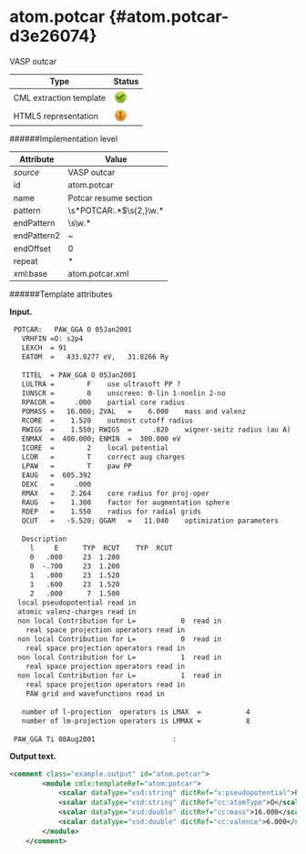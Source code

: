 # atom.potcar {#atom.potcar-d3e26074}

VASP outcar

| Type                                                                                                                                                | Status                                                                                                                                              |
|----|----|
| CML extraction template                                                                                                                             | ![](/imgs/Total.png)                                                                                                                                |
| HTML5 representation                                                                                                                                | ![](/imgs/Partial.png)                                                                                                                              |

######Implementation level

| Attribute                                                                                                                                           | Value                                                                                                                                               |
|----|----|
| *source*                                                                                                                                            | VASP outcar                                                                                                                                         |
| id                                                                                                                                                  | atom.potcar                                                                                                                                         |
| name                                                                                                                                                | Potcar resume section                                                                                                                               |
| pattern                                                                                                                                             | \\s\*POTCAR:.\*\$\\s{2,}\\w.\*                                                                                                                      |
| endPattern                                                                                                                                          | \\s\\w.\*                                                                                                                                           |
| endPattern2                                                                                                                                         | \~                                                                                                                                                  |
| endOffset                                                                                                                                           | 0                                                                                                                                                   |
| repeat                                                                                                                                              | \*                                                                                                                                                  |
| xml:base                                                                                                                                            | atom.potcar.xml                                                                                                                                     |

######Template attributes

**Input.**

     POTCAR:   PAW_GGA O 05Jan2001                    
       VRHFIN =O: s2p4                                                              
       LEXCH  = 91                                                                  
       EATOM  =   433.0277 eV,   31.8266 Ry                                         
                                                                                    
       TITEL  = PAW_GGA O 05Jan2001                                                 
       LULTRA =        F    use ultrasoft PP ?                                      
       IUNSCR =        0    unscreen: 0-lin 1-nonlin 2-no                           
       RPACOR =     .000    partial core radius                                     
       POMASS =   16.000; ZVAL   =    6.000    mass and valenz                      
       RCORE  =    1.520    outmost cutoff radius                                   
       RWIGS  =    1.550; RWIGS  =     .820    wigner-seitz radius (au A)           
       ENMAX  =  400.000; ENMIN  =  300.000 eV                                      
       ICORE  =        2    local potential                                         
       LCOR   =        T    correct aug charges                                     
       LPAW   =        T    paw PP                                                  
       EAUG   =  605.392                                                            
       DEXC   =     .000                                                            
       RMAX   =    2.264    core radius for proj-oper                               
       RAUG   =    1.300    factor for augmentation sphere                          
       RDEP   =    1.550    radius for radial grids                                 
       QCUT   =   -5.520; QGAM   =   11.040    optimization parameters              
                                                                                    
       Description                                                                  
         l     E      TYP  RCUT    TYP  RCUT                                        
         0   .000     23  1.200                                                     
         0  -.700     23  1.200                                                     
         1   .000     23  1.520                                                     
         1   .600     23  1.520                                                     
         2   .000      7  1.500                                                     
      local pseudopotential read in
      atomic valenz-charges read in
      non local Contribution for L=           0  read in
        real space projection operators read in
      non local Contribution for L=           0  read in
        real space projection operators read in
      non local Contribution for L=           1  read in
        real space projection operators read in
      non local Contribution for L=           1  read in
        real space projection operators read in
        PAW grid and wavefunctions read in
     
       number of l-projection  operators is LMAX  =           4
       number of lm-projection operators is LMMAX =           8
     
     PAW_GGA Ti 08Aug2001                   :   
        

**Output text.**

```xml
<comment class="example.output" id="atom.potcar"> 
        <module cmlx:templateRef="atom:potcar">
            <scalar dataType="xsd:string" dictRef="v:pseudopotential">PAW_PBE O 08Apr2002</scalar>
            <scalar dataType="xsd:string" dictRef="cc:atomType">O</scalar>
            <scalar dataType="xsd:double" dictRef="cc:mass">16.000</scalar>
            <scalar dataType="xsd:double" dictRef="cc:valence">6.000</scalar>
        </module> 
    </comment>
```
